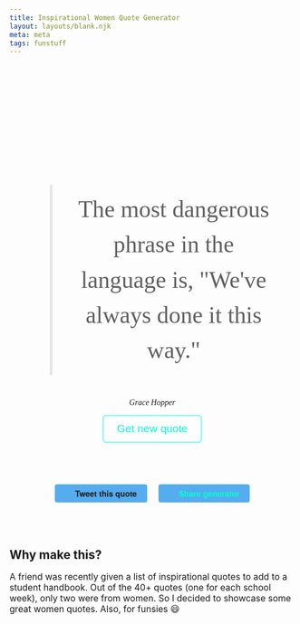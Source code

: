 ```yaml
---
title: Inspirational Women Quote Generator
layout: layouts/blank.njk
meta: meta
tags: funstuff
---
```

 <link href="https://fonts.googleapis.com/css?family=Julius+Sans+One|Nanum+Myeongjo&display=swap" rel="stylesheet"> 
<div class="quote-generator">
<!-- <h1>{{title}}</h1> -->

<div class="quote__wrapper">
    <blockquote id="quote" class="quote">The most dangerous phrase in the language is, "We've always done it this way."</blockquote>
    <cite id="author" class="author">Grace Hopper</cite>
</div>

<button class="btn" onclick="getNewQuote()">Get new quote</button>

<div class="share-links">
<a id="tweetQuote" class="btn btn__twitter" target="_blank"  href="">Tweet this quote</a>
<a id ="shareTool" class="btn btn__twitter" target="_blank" href="https://twitter.com/intent/tweet?text=In%20need%20some%20inspiration?%20Check%20out%20this%20Quote%20Generator%20by%20@jessbudd4%20bit.ly/klsjdhfk">Share generator</a>
</div>

<section class="why">

<h2 class="h4">Why make this?</h2>

A friend was recently given a list of inspirational quotes to add to a student handbook. Out of the 40+ quotes (one for each school week), only two were from women. So I decided to showcase some great women quotes. Also, for funsies 😄

<!-- <h2 class="h4">Can I see the whole list of quotes?</h2>

Sure, why not.

<button>Generate full list of quotes</button> -->

</section>

</div>



<style>

/* fun stuff styles */
.quote-generator {
  text-align: center;
  padding-top: 100px;
  max-width: 900px;
  margin: 0 auto;
}
.quote__wrapper {
    min-height: 300px;
    padding-top: 72px;
}

blockquote {
    font-size: 2.6rem;
    border-left-width: 5px; 
    padding: 12px 30px;
    line-height: 1.5;
    font-family: 'Nanum Myeongjo', serif;
}
cite {
    font-family: 'Nanum Myeongjo', serif;
}

@media (max-width: 900px) {
    blockquote {
    font-size: 2rem;
    line-height: 1.5;
    }
    cite {
        font-family: 'Nanum Myeongjo', serif;
    }
}

@media (max-width: 600px) {
.quote-generator {
  padding-top: 50px;
}
.quote__wrapper {
    min-height: 300px;
    padding-top: 42px;
}
  blockquote {
    font-size: 1.6rem;
    }
}

.share-links {
    padding: 50px 0;
}
.why {
    text-align: left;
}
.why p {
    font-size: .975rem;
}
button {
    display: block;
    margin: 0 auto;
}
footer {
    padding-top: 2em;
    padding-bottom: 2em;
}

.btn {
  text-decoration: none;
  background-color: transparent;
  color: #00ffd2;
  border: #00ffd2 1px solid;
  font-size: 1.2rem;
  padding: 12px 24px;
  border-radius: 4px;
  cursor: pointer;
}

.share-links {
    margin-top: 24px;
}
a.btn__twitter {
  font-family: "Helvetica Neue", Verdana, Helvetica, Arial, sans-serif;
display: block;
background-color: #55acee;
transition: opacity 0.2s ease-in, top 0.2s ease-in;
border-radius: 4px;
border: none;
cursor: pointer;
display: inline-block;
font-size: .875rem;
height: 32px;
line-height: 32px;
margin-right: 8px;
margin-left: 8px;
padding: 0px 18px;
font-weight: bold;
}  
a.btn__twitter:before {
    content: url("/images/icons/twitter-white.svg");
    margin-right: 18px;
    position: relative;
    top: 3px;
}
@media (max-width: 600px) {
a.btn__twitter {
    width: 80%;
    margin-top: 12px;
}
}

</style>

<script>
var quote = document.getElementById('quote');
var author = document.getElementById('author');
// var url = document.getElementById('url');

// update share tool link href
var shareToolText = 'In need of some inspiration? Try this inspirational women quote generator by @jessbudd4 bit.ly/klsjdhfk ';
var shareTool = shareToolText.split(' ').join('%20');
shareTool = "https://twitter.com/intent/tweet?text=" + shareTool.split('"').join('');
document.getElementById('shareTool').setAttribute('href', shareTool);

// set tweet quote link href
var credit = ' via Inspirational Women Quote Generator bit.ly/klsjdhfk  @jessbudd4' 
var tweetQuoteText = document.getElementById('tweetQuote');
var tweetQuote = quote.innerHTML.split(' ').join('%20') + '%22%20-%20' + author.innerHTML.split(' ').join('%20');
tweetQuote = "https://twitter.com/intent/tweet?text=\"" + tweetQuote.split('"').join('') + credit;
tweetQuoteText.setAttribute('href', tweetQuote);


function getNewQuote() {
    var randomNumber = Math.floor(Math.random()*(quotes.length));
    quote.innerText = quotes[randomNumber].quote;
    author.innerText = quotes[randomNumber].author;

    // update tweet quote link href
    tweetQuote = '';
    tweetQuote = quote.innerHTML.split(' ').join('%20')+ '%22%20-%20' + author.innerHTML.split(' ').join('%20');
    tweetQuote = "https://twitter.com/intent/tweet?text=\"" + tweetQuote.split('"').join('')+ credit;
    tweetQuoteText.setAttribute('href', tweetQuote);
}

// array of quotes
var quotes = [
{
quote: 'You don\'t manage people, you manage things. You lead people.',
author: 'Grace Hopper',
url: 'https://www.biography.com/scientist/grace-hopper'
},
{
quote: 'It is often easier to ask for forgiveness than to ask for permission.',
author: 'Grace Hopper',
url: 'https://www.biography.com/scientist/grace-hopper'
},
{
quote: 'The most dangerous phrase in the language is, \"We\'ve always done it this way.\"',
author: 'Grace Hopper',
url: 'https://www.biography.com/scientist/grace-hopper'
},
{
quote: 'A ship in port is safe, but that is not what ships are for.',
author: 'Grace Hopper',
url: 'whttps://www.biography.com/scientist/grace-hopper'
},
{
quote: 'One accurate measurement is worth a thousand expert opinions.',
author: 'Grace Hopper',
url: 'https://www.biography.com/scientist/grace-hopper'
},
{
quote: 'All great achievements require time.',
author: 'Maya Angelou',
url: ''
},
{
quote: 'If you don\'t like something, change it. If you can\'t change it, change your attitude.',
author: 'Maya Angelou',
url: ''
},
{
quote: 'Nothing will work unless you do.',
author: 'Maya Angelou',
url: ''
},
{
quote: 'Life is what you make it. Always has been, always will be.',
author: 'Eleanor Roosevelt',
url: ''
},
{
quote: 'You don\’t have to be someone special to achieve something amazing. You\’ve just got to have a dream, believe in it and work hard.',
author: 'Jessica Watson',
url: ''
},
{
quote: 'Don\'t feel stupid if you don\'t like what everyone else pretends to love.',
author: 'Emma Watson',
url: ''
},
{
quote: 'When the whole world is silent, even one voice becomes powerful.',
author: 'Malala Yousafzai',
url: ''
},
{
quote: 'The most difficult thing is the decision to act, the rest is merely tenacity.',
author: 'Amelia Earhart',
url: ''
},
{
quote: 'In order to be irreplaceable one must always be different.',
author: 'Coco Chanel',
url: ''
},
{
quote: 'Being confident and believing in your own self-worth is necessary to achieving your potential.',
author: 'Sheryl Sandberg',
url: ''
},
{
quote: 'Done is better than perfect.',
author: 'Sheryl Sandberg',
url: ''
},
{
quote: 'Don\'t let anyone rob you of your imagination, your creativity, or your curiosity. It\'s your place in the world; it\'s your life. Go on and do all you can with it, and make it the life you want to live.',
author: 'Mae Jemison,',
url: 'https://www.space.com/17169-mae-jemison-biography.html'
},
{
quote: 'I was taught that the way of progress was neither swift nor easy.',
author: 'Marie Curie',
url: 'https://www.brainyquote.com/quotes/marie_curie_383419'
},
{
quote: 'Life need not be easy, provided only that it is not empty.',
author: 'Lise Meitner',
url: 'https://www.goodreads.com/quotes/1336078-life-need-not-be-easy-provided-only-that-it-is'
},
{
quote: 'All sorts of things can happen when you\’re open to new ideas and playing around with things.',
author: 'Stephanie Kwolek',
url: 'http://www2.dupont.com/Kevlar/en_US/assets/downloads/DuPont_Cooper_River_Timeline_Online_Piece_FINAL%20100311.pdf'
},
{
quote: 'As always in life, people want a simple answer...and it\’s always wrong.”',
author: 'Susan Greenfield',
url: 'http://extraordinarywls.blogspot.com/2016/01/quote-susan-greenfield.html'
},
{
quote: 'Courage is like a habitus, a habit, a virtue: you get it by courageous acts. It\’s like you learn to swim by swimming. You learn courage by couraging',
author: 'Marie Daly',
url: 'https://www.biography.com/people/marie-m-daly-604034'
},
{
quote: 'The more clearly we can focus our attention on the wonders and realities of the universe about us, the less taste we shall have for destruction.',
author: 'Rachel Carson',
url: 'https://www.americanswhotellthetruth.org/portraits/rachel-carson'
},
{
quote: 'Make the most of yourself by fanning the tiny, inner sparks of possibility into flames of achievement.',
author: 'Golda Meir',
url: 'http://www.goodreads.com/author/quotes/223411.Golda_Meir'
},
{
quote: 'I didn\’t get there by wishing for it or hoping for it, but by working for it.',
author: 'Estée Lauder',
url: ''
},
{
quote: 'Power\’s not given to you. You have to take it.',
author: 'Beyoncé Knowles Carter',
url: ''
},
{
quote: 'The difference between successful people and others is how long they spend time feeling sorry for themselves.',
author: 'Barbara Corcoran',
url: ''
},
{
quote: 'You can waste your lives drawing lines. Or you can live your life crossing them.',
author: 'Shonda Rhimes',
url: ''
},
{
quote: 'I\’d rather regret the things I\’ve done than regret the things I haven\’t done.',
author: 'Lucille Ball',
url: ''
},
{
quote: 'If you don\’t risk anything, you risk even more.',
author: 'Erica Jong',
url: ''
},
{
quote: 'A woman is like a tea bag - you can\'t tell how strong she is until you put her in hot water.',
author: 'Eleanor Roosevelt',
url: ''
},
{
quote: 'If you don\’t like the road you\’re walking, start paving another one.',
author: 'Dolly Parton',
url: ''
},
{
quote: 'One of the secrets to staying young is to always do things you don\’t know how to do, to keep learning.',
author: '',
url: ''
},
{
quote: 'It took me quite a long time to develop a voice, and now that I have it, I am not going to be silent.',
author: 'Madeleine Albright',
url: ''
},
{
quote: 'Step out of the history that is holding you back. Step into the new story you are willing to create.”',
author: 'Oprah Winfrey',
url: ''
},
{
quote: 'What you do makes a difference, and you have to decide what kind of difference you want to make.',
author: 'Jane Goodall',
url: ''
},
{
quote: 'I choose to make the rest of my life the best of my life.',
author: 'Louise Hay',
url: ''
},
{
quote: 'The question isn\’t who is going to let me; it\’s who is going to stop me.',
author: 'Ayn Rand',
url: ''
},
{
quote: 'Take criticism seriously, but not personally. If there is truth or merit in the criticism, try to learn from it. Otherwise, let it roll right off you.',
author: 'Hillary Clinton',
url: ''
},
{
quote: 'When we speak we are afraid our words will not be heard or welcomed. But when we are silent, we are still afraid. So it is better to speak.',
author: 'Audre Lorde',
url: ''
},
{
quote: 'Learn from the mistakes of others. You can\’t live long enough to make them all yourself.',
author: 'Eleanor Roosevelt',
url: ''
},
{
quote: 'If you\’re not making some notable mistakes along the way, you\’re certainly not taking enough business and career chances.',
author: 'Sallie Krawcheck',
url: ''
},
{
quote: 'Doubt is a killer. You just have to know who you are and what you stand for.',
author: 'Jennifer Lopez',
url: ''
}
// {
// quote: '',
// author: '',
// url: ''
// },
// {
// quote: '',
// author: '',
// url: ''
// },
// {
// quote: '',
// author: '',
// url: ''
// },
// {
// quote: '',
// author: '',
// url: ''
// },
// {
// quote: '',
// author: '',
// url: ''
// },
// {
// quote: '',
// author: '',
// url: ''
// },
// {
// quote: '',
// author: '',
// url: ''
// },
// {
// quote: '',
// author: '',
// url: ''
// },
// {
// quote: '',
// author: '',
// url: ''
// },
// {
// quote: '',
// author: '',
// url: ''
// },
// {
// quote: '',
// author: '',
// url: ''
// },
// {
// quote: '',
// author: '',
// url: ''
// },
// {
// quote: '',
// author: '',
// url: ''
// },
// {
// quote: '',
// author: '',
// url: ''
// },
// {
// quote: '',
// author: '',
// url: ''
// }
]

</script>
